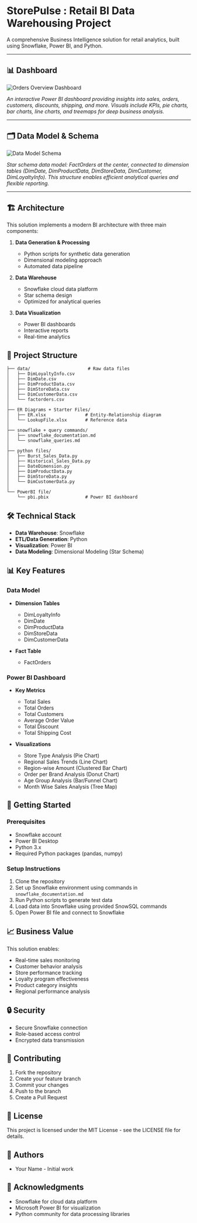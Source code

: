 # StorePulse : Retail BI Data Warehousing Project

A comprehensive Business Intelligence solution for retail analytics, built using Snowflake, Power BI, and Python.

---

## 📊 Dashboard

![Orders Overview Dashboard](img/dashboard.png)

*An interactive Power BI dashboard providing insights into sales, orders, customers, discounts, shipping, and more. Visuals include KPIs, pie charts, bar charts, line charts, and treemaps for deep business analysis.*

---

## 🗂️ Data Model & Schema

![Data Model Schema](img/schema.png)

*Star schema data model: FactOrders at the center, connected to dimension tables (DimDate, DimProductData, DimStoreData, DimCustomer, DimLoyaltyInfo). This structure enables efficient analytical queries and flexible reporting.*

---

## 🏗️ Architecture

This solution implements a modern BI architecture with three main components:

1. **Data Generation & Processing**
   - Python scripts for synthetic data generation
   - Dimensional modeling approach
   - Automated data pipeline

2. **Data Warehouse**
   - Snowflake cloud data platform
   - Star schema design
   - Optimized for analytical queries

3. **Data Visualization**
   - Power BI dashboards
   - Interactive reports
   - Real-time analytics

## 📁 Project Structure

```
├── data/                      # Raw data files
│   ├── DimLoyaltyInfo.csv
│   ├── DimDate.csv
│   ├── DimProductData.csv
│   ├── DimStoreData.csv
│   ├── DimCustomerData.csv
│   └── factorders.csv
│
├── ER Diagrams + Starter Files/
│   ├── ER.xlsx               # Entity-Relationship diagram
│   └── LookupFile.xlsx       # Reference data
│
├── snowflake + query commands/
│   ├── snowflake_documentation.md
│   └── snowflake_queries.md
│
├── python files/
│   ├── Burst_Sales_Data.py
│   ├── Historical_Sales_Data.py
│   ├── DateDimension.py
│   ├── DimProductData.py
│   ├── DimStoreData.py
│   └── DimCustomerData.py
│
└── PowerBI file/
    └── pbi.pbix              # Power BI dashboard
```

## 🛠️ Technical Stack

- **Data Warehouse**: Snowflake
- **ETL/Data Generation**: Python
- **Visualization**: Power BI
- **Data Modeling**: Dimensional Modeling (Star Schema)

## 📊 Key Features

### Data Model
- **Dimension Tables**
  - DimLoyaltyInfo
  - DimDate
  - DimProductData
  - DimStoreData
  - DimCustomerData

- **Fact Table**
  - FactOrders

### Power BI Dashboard
- **Key Metrics**
  - Total Sales
  - Total Orders
  - Total Customers
  - Average Order Value
  - Total Discount
  - Total Shipping Cost

- **Visualizations**
  - Store Type Analysis (Pie Chart)
  - Regional Sales Trends (Line Chart)
  - Region-wise Amount (Clustered Bar Chart)
  - Order per Brand Analysis (Donut Chart)
  - Age Group Analysis (Bar/Funnel Chart)
  - Month Wise Sales Analysis (Tree Map)

## 🚀 Getting Started

### Prerequisites
- Snowflake account
- Power BI Desktop
- Python 3.x
- Required Python packages (pandas, numpy)

### Setup Instructions
1. Clone the repository
2. Set up Snowflake environment using commands in `snowflake_documentation.md`
3. Run Python scripts to generate test data
4. Load data into Snowflake using provided SnowSQL commands
5. Open Power BI file and connect to Snowflake

## 📈 Business Value

This solution enables:
- Real-time sales monitoring
- Customer behavior analysis
- Store performance tracking
- Loyalty program effectiveness
- Product category insights
- Regional performance analysis

## 🔒 Security

- Secure Snowflake connection
- Role-based access control
- Encrypted data transmission

## 🤝 Contributing

1. Fork the repository
2. Create your feature branch
3. Commit your changes
4. Push to the branch
5. Create a Pull Request

## 📝 License

This project is licensed under the MIT License - see the LICENSE file for details.

## 👥 Authors

- Your Name - Initial work

## 🙏 Acknowledgments

- Snowflake for cloud data platform
- Microsoft Power BI for visualization
- Python community for data processing libraries 
